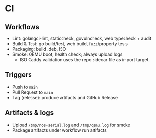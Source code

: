 # CI

## Workflows
- Lint: golangci-lint, staticcheck, govulncheck, web typecheck + audit
- Build & Test: go build/test, web build, fuzz/property tests
- Packaging: build .deb, ISO
- Smoke: QEMU boot, health check; always upload logs
  - ISO Caddy validation uses the repo sidecar file as import target.

## Triggers
- Push to `main`
- Pull Request to `main`
- Tag (release): produce artifacts and GitHub Release

## Artifacts & logs
- Upload `/tmp/nos-serial.log` and `/tmp/qemu.log` for smoke
- Package artifacts under workflow run artifacts
